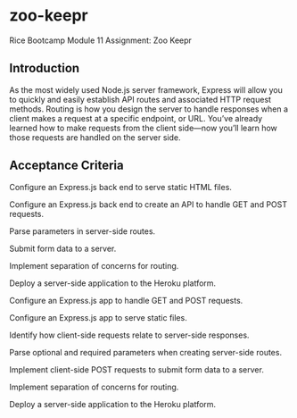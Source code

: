 # zoo-keepr
Rice Bootcamp Module 11 Assignment: Zoo Keepr


## Introduction

As the most widely used Node.js server framework, Express will allow you to quickly and easily establish API routes and associated HTTP request methods. Routing is how you design the server to handle responses when a client makes a request at a specific endpoint, or URL. You’ve already learned how to make requests from the client side—now you’ll learn how those requests are handled on the server side.

## Acceptance Criteria

Configure an Express.js back end to serve static HTML files.

Configure an Express.js back end to create an API to handle GET and POST requests.

Parse parameters in server-side routes.

Submit form data to a server.

Implement separation of concerns for routing.

Deploy a server-side application to the Heroku platform.

Configure an Express.js app to handle GET and POST requests.

Configure an Express.js app to serve static files.

Identify how client-side requests relate to server-side responses.

Parse optional and required parameters when creating server-side routes.

Implement client-side POST requests to submit form data to a server.

Implement separation of concerns for routing.

Deploy a server-side application to the Heroku platform.